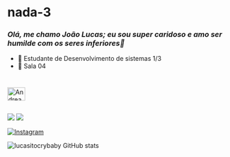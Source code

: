 # nada-3

### *Olá, me chamo João Lucas; eu sou super caridoso e amo ser humilde com os seres inferiores💋*

- 🥀 Estudante de Desenvolvimento de sistemas 1/3
- 🥀 Sala 04
#
<img align="center" alt="Andrea-C" Height="30" width="40" src="https://cdn.jsdelivr.net/gh/devicons/devicon/icons/c/c-line.svg" />

##
<a href="https://www.tiktok.com/@andy._891/#" target="_blank"><img src="https://img.shields.io/badge/TikTok-000000?style=for-the-badge&logo=tiktok&logoColor=white" target="_blank"></a>
<a href="https://open.spotify.com/user/bc79ertus2d0ykcqtd6t4nrol?si=e9f7fa8f9e3f4a8f/#" target="_blank"><img src="https://img.shields.io/badge/Spotify-1ED760?&style=for-the-badge&logo=spotify&logoColor=white" target="_blank"></a>

[![Instagram](https://img.shields.io/badge/Instagram-E4405F?style=for-the-badge&logo=instagram&logoColor=white)](https://instagram.com/)

![lucasitocrybaby GitHub stats](https://github-readme-stats.vercel.app/api?username=lucasitocrybaby&show_icons=true&theme=radical)


          
          


          
          
